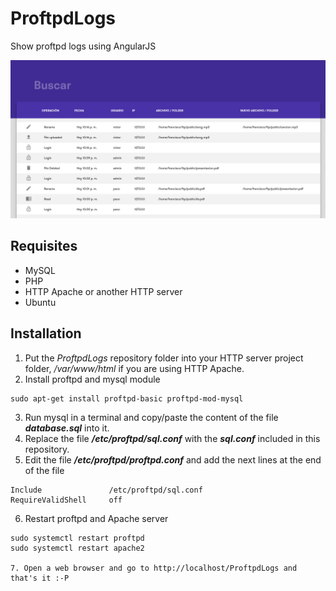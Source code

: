# ProftpdLogs
Show proftpd logs using AngularJS

![Screenshot](https://raw.githubusercontent.com/francisco94tm/ProftpdLogs/master/screenshot.png)

## Requisites
- MySQL
- PHP
- HTTP Apache or another HTTP server
- Ubuntu
## Installation
1. Put the *ProftpdLogs* repository folder into your HTTP server project folder, */var/www/html* if you are using HTTP Apache.
2. Install proftpd and mysql module
```
sudo apt-get install proftpd-basic proftpd-mod-mysql
```
3. Run mysql in a terminal and copy/paste the content of the file **_database.sql_** into it.
4. Replace the file **_/etc/proftpd/sql.conf_** with the **_sql.conf_** included in this repository.
5. Edit the file  **_/etc/proftpd/proftpd.conf_** and add the next lines at the end of the file

```
Include               /etc/proftpd/sql.conf
RequireValidShell     off
```   
6. Restart proftpd and Apache server
```
sudo systemctl restart proftpd
sudo systemctl restart apache2

7. Open a web browser and go to http://localhost/ProftpdLogs and that's it :-P
